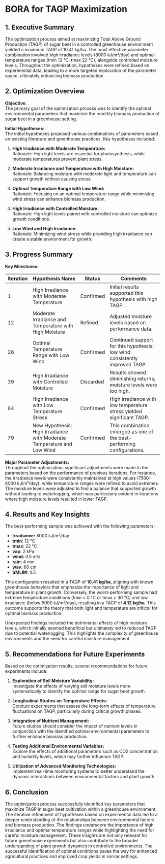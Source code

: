 # BORA for TAGP Maximization 

## 1. Executive Summary

The optimization process aimed at maximizing Total Above Ground Production (TAGP) of sugar beet in a controlled greenhouse environment yielded a maximum TAGP of 10.41 kg/ha. The most effective parameter combination involved high irradiance levels (8000 kJ/m²/day) and optimal temperature ranges (tmin 12 °C, tmax 22 °C), alongside controlled moisture levels. Throughout the optimization, hypotheses were refined based on experimental data, leading to a more targeted exploration of the parameter space, ultimately enhancing biomass production.

## 2. Optimization Overview

**Objective:**  
The primary goal of the optimization process was to identify the optimal environmental parameters that maximize the monthly biomass production of sugar beet in a greenhouse setting.

**Initial Hypotheses:**  
The initial hypotheses proposed various combinations of parameters based on existing literature and greenhouse practices. Key hypotheses included:

1. **High Irradiance with Moderate Temperature:**  
   Rationale: High light levels are essential for photosynthesis, while moderate temperatures prevent plant stress.

2. **Moderate Irradiance and Temperature with High Moisture:**  
   Rationale: Balancing moisture with moderate light and temperature can support growth without causing stress.

3. **Optimal Temperature Range with Low Wind:**  
   Rationale: Focusing on an optimal temperature range while minimizing wind stress can enhance biomass production.

4. **High Irradiance with Controlled Moisture:**  
   Rationale: High light levels paired with controlled moisture can optimize growth conditions.

5. **Low Wind and High Irradiance:**  
   Rationale: Minimizing wind stress while providing high irradiance can create a stable environment for growth.

## 3. Progress Summary

**Key Milestones:**

| Iteration | Hypothesis Name                                      | Status         | Comments                                                                 |
|-----------|------------------------------------------------------|----------------|--------------------------------------------------------------------------|
| 1         | High Irradiance with Moderate Temperature             | Confirmed      | Initial results supported this hypothesis with high TAGP.               |
| 12        | Moderate Irradiance and Temperature with High Moisture| Refined        | Adjusted moisture levels based on performance data.                      |
| 26        | Optimal Temperature Range with Low Wind               | Confirmed      | Continued support for this hypothesis; low wind consistently improved TAGP.|
| 39        | High Irradiance with Controlled Moisture              | Discarded      | Results showed diminishing returns; moisture levels were too high.       |
| 64        | High Irradiance with Low Temperature Stress           | Confirmed      | High irradiance with low temperature stress yielded significant TAGP.    |
| 79        | New Hypothesis: High Irradiance with Moderate Temperature and Low Wind | Confirmed | This combination emerged as one of the best-performing configurations.   |

**Major Parameter Adjustments:**  
Throughout the optimization, significant adjustments were made to the parameters based on the performance of previous iterations. For instance, the irradiance levels were consistently maintained at high values (7500-8000 kJ/m²/day), while temperature ranges were refined to avoid extremes. The moisture levels were adjusted to find a balance that supported growth without leading to waterlogging, which was particularly evident in iterations where high moisture levels resulted in lower TAGP.

## 4. Results and Key Insights

The best-performing sample was achieved with the following parameters:

- **Irradiance:** 8000 kJ/m²/day
- **tmin:** 12 °C
- **tmax:** 22 °C
- **vap:** 2 kPa
- **wind:** 0.5 m/s
- **rain:** 4 mm
- **wav:** 60 cm
- **SMLIM:** 0.5

This configuration resulted in a TAGP of **10.41 kg/ha**, aligning with known greenhouse behaviors that emphasize the importance of light and temperature in plant growth. Conversely, the worst-performing sample had extreme temperature conditions (tmin < 0 °C or tmax > 30 °C) and low irradiance (below 5000 kJ/m²/day), resulting in a TAGP of **4.12 kg/ha**. This outcome supports the theory that both light and temperature are critical for optimal biomass production.

Unexpected findings included the detrimental effects of high moisture levels, which initially seemed beneficial but ultimately led to reduced TAGP due to potential waterlogging. This highlights the complexity of greenhouse environments and the need for careful moisture management.

## 5. Recommendations for Future Experiments

Based on the optimization results, several recommendations for future experiments include:

1. **Exploration of Soil Moisture Variability:**  
   Investigate the effects of varying soil moisture levels more systematically to identify the optimal range for sugar beet growth.

2. **Longitudinal Studies on Temperature Effects:**  
   Conduct experiments that assess the long-term effects of temperature fluctuations on TAGP, particularly during critical growth phases.

3. **Integration of Nutrient Management:**  
   Future studies should consider the impact of nutrient levels in conjunction with the identified optimal environmental parameters to further enhance biomass production.

4. **Testing Additional Environmental Variables:**  
   Explore the effects of additional parameters such as CO2 concentration and humidity levels, which may further influence TAGP.

5. **Utilization of Advanced Monitoring Technologies:**  
   Implement real-time monitoring systems to better understand the dynamic interactions between environmental factors and plant growth.

## 6. Conclusion

The optimization process successfully identified key parameters that maximize TAGP in sugar beet cultivation within a greenhouse environment. The iterative refinement of hypotheses based on experimental data led to a deeper understanding of the relationships between environmental factors and biomass production. The findings underscore the importance of high irradiance and optimal temperature ranges while highlighting the need for careful moisture management. These insights are not only relevant for future greenhouse experiments but also contribute to the broader understanding of plant growth dynamics in controlled environments. The successful identification of optimal conditions paves the way for enhanced agricultural practices and improved crop yields in similar settings.